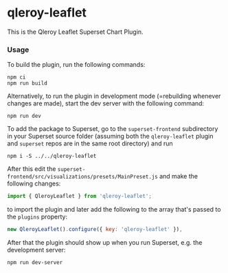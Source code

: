 # qleroy-leaflet

This is the Qleroy Leaflet Superset Chart Plugin.

### Usage

To build the plugin, run the following commands:

```
npm ci
npm run build
```

Alternatively, to run the plugin in development mode (=rebuilding whenever changes are made), start the dev server with the following command:

```
npm run dev
```

To add the package to Superset, go to the `superset-frontend` subdirectory in your Superset source folder (assuming both the `qleroy-leaflet` plugin and `superset` repos are in the same root directory) and run
```
npm i -S ../../qleroy-leaflet
```

After this edit the `superset-frontend/src/visualizations/presets/MainPreset.js` and make the following changes:

```js
import { QleroyLeaflet } from 'qleroy-leaflet';
```

to import the plugin and later add the following to the array that's passed to the `plugins` property:
```js
new QleroyLeaflet().configure({ key: 'qleroy-leaflet' }),
```

After that the plugin should show up when you run Superset, e.g. the development server:

```
npm run dev-server
```
